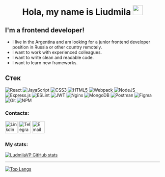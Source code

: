 <h1 align="center">Hola, my name is Liudmila
  <img src="https://github.com/blackcater/blackcater/raw/main/images/Hi.gif" height="32"/>
</h1>

## I'm a frontend developer!

- I live in the Argentina and am looking for a junior frontend developer position in Russia or other country remotely.
- I want to work with experienced colleagues.
- I want to write clean and readable code.
- I want to learn new frameworks.

<h2>Cтек</h2>

![React](https://img.shields.io/badge/react-%2320232a.svg?style=for-the-badge&logo=react&logoColor=%2361DAFB)
![JavaScript](https://img.shields.io/badge/javascript-%23323330.svg?style=for-the-badge&logo=javascript&logoColor=%23F7DF1E)
![CSS3](https://img.shields.io/badge/css3-%231572B6.svg?style=for-the-badge&logo=css3&logoColor=white)
![HTML5](https://img.shields.io/badge/html5-%23E34F26.svg?style=for-the-badge&logo=html5&logoColor=white)
![Webpack](https://img.shields.io/badge/webpack-%238DD6F9.svg?style=for-the-badge&logo=webpack&logoColor=black)
![NodeJS](https://img.shields.io/badge/node.js-6DA55F?style=for-the-badge&logo=node.js&logoColor=white)
![Express.js](https://img.shields.io/badge/express.js-%23404d59.svg?style=for-the-badge&logo=express&logoColor=%2361DAFB)
![ESLint](https://img.shields.io/badge/ESLint-4B3263?style=for-the-badge&logo=eslint&logoColor=white)
![JWT](https://img.shields.io/badge/JWT-black?style=for-the-badge&logo=JSON%20web%20tokens)
![Nginx](https://img.shields.io/badge/nginx-%23009639.svg?style=for-the-badge&logo=nginx&logoColor=white)
![MongoDB](https://img.shields.io/badge/MongoDB-%234ea94b.svg?style=for-the-badge&logo=mongodb&logoColor=white)
![Postman](https://img.shields.io/badge/Postman-FF6C37?style=for-the-badge&logo=postman&logoColor=white)
![Figma](https://img.shields.io/badge/figma-%23F24E1E.svg?style=for-the-badge&logo=figma&logoColor=white)
![Git](https://img.shields.io/badge/git-%23F05033.svg?style=for-the-badge&logo=git&logoColor=white)
![NPM](https://img.shields.io/badge/NPM-%23000000.svg?style=for-the-badge&logo=npm&logoColor=white)

### Contacts:

<a href="www.linkedin.com/in/pankovaliudmila"><img src="https://cdn.pixabay.com/photo/2017/10/04/11/58/linkedin-2815969_1280.jpg" alt="Linkdin" width="40" height="40"/></a> <a href="https://t.me/ludoch_ka"><img src="https://www.digiseller.ru/preview/1054211/p1_3294321_131948f0.png" alt="Telegram" width="40" height="40"/></a> <a href="llv09295@gmail.com"><img src="https://media.baamboozle.com/uploads/images/48459/1616410229_404721.png" alt="Email" width="40" height="40"/></a>

### My stats:
 [![LudmilaVP GitHub stats](https://github-readme-stats.vercel.app/api?username=LudmilaVP)](https://github.com/LudmilaVP/github-readme-stats)
 
 ***

[![Top Langs](https://github-readme-stats.vercel.app/api/top-langs/?username=LudmilaVP)](https://github.com/LudmilaVP/github-readme-stats)
